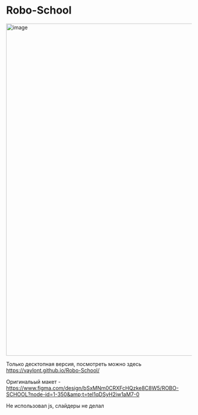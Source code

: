# Robo-School
<img width="1910" height="899" alt="image" src="https://github.com/user-attachments/assets/a208b1e2-99cf-48b1-99b7-c63d782e1c75" />

Только десктопная версия, посмотреть можно здесь https://vaylont.github.io/Robo-School/

Оригинальый макет - https://www.figma.com/design/bSxMNm0CRXFcHQzke8C8W5/ROBO-SCHOOL?node-id=1-350&amp;t=teI1qDSyH2iw1aM7-0


Не использовал js, слайдеры не делал
